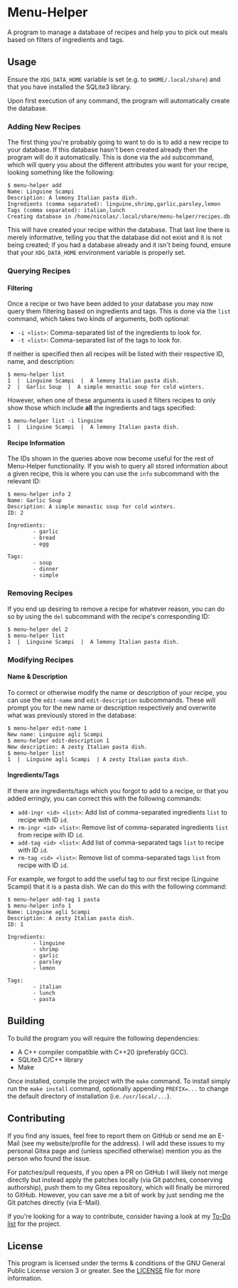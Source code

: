 # Menu-Helper

A program to manage a database of recipes and help you to pick out meals based
on filters of ingredients and tags.

## Usage

Ensure the `XDG_DATA_HOME` variable is set (e.g. to `$HOME/.local/share`) and
that you have installed the SQLite3 library.

Upon first execution of any command, the program will automatically create the
database.

### Adding New Recipes

The first thing you're probably going to want to do is to add a new recipe to
your database. If this database hasn't been created already then the program
will do it automatically. This is done via the `add` subcommand, which will
query you about the different attributes you want for your recipe, looking
something like the following:

```console
$ menu-helper add
Name: Linguine Scampi
Description: A lemony Italian pasta dish.
Ingredients (comma separated): linguine,shrimp,garlic,parsley,lemon
Tags (comma separated): italian,lunch
Creating database in /home/nicolas/.local/share/menu-helper/recipes.db
```

This will have created your recipe within the database. That last line there is
merely informative, telling you that the database did not exist and it is not
being created; if you had a database already and it isn't being found, ensure
that your `XDG_DATA_HOME` environment variable is properly set.

### Querying Recipes

#### Filtering

Once a recipe or two have been added to your database you may now query them
filtering based on ingredients and tags. This is done via the `list` command,
which takes two kinds of arguments, both optional:

- `-i <list>`: Comma-separated list of the ingredients to look for.
- `-t <list>`: Comma-separated list of the tags to look for.

If neither is specified then all recipes will be listed with their respective
ID, name, and description:

```console
$ menu-helper list
1  |  Linguine Scampi  |  A lemony Italian pasta dish.
2  |  Garlic Soup  |  A simple monastic soup for cold winters.
```

However, when one of these arguments is used it filters recipes to only show
those which include __all__ the ingredients and tags specified:

```console
$ menu-helper list -i linguine
1  |  Linguine Scampi  |  A lemony Italian pasta dish.
```

#### Recipe Information

The IDs shown in the queries above now become useful for the rest of
Menu-Helper functionality. If you wish to query all stored information about a
given recipe, this is where you can use the `info` subcommand with the relevant
ID:

```console
$ menu-helper info 2
Name: Garlic Soup
Description: A simple monastic soup for cold winters.
ID: 2

Ingredients:
        - garlic
        - bread
        - egg

Tags:
        - soup
        - dinner
        - simple

```

### Removing Recipes

If you end up desiring to remove a recipe for whatever reason, you can do so by
using the `del` subcommand with the recipe's corresponding ID:

```console
$ menu-helper del 2
$ menu-helper list
1  |  Linguine Scampi  |  A lemony Italian pasta dish.
```

### Modifying Recipes

#### Name & Description

To correct or otherwise modify the name or description of your recipe, you can
use the `edit-name` and `edit-description` subcommands. These will prompt you
for the new name or description respectively and overwrite what was previously
stored in the database:

```console
$ menu-helper edit-name 1
New name: Linguine agli Scampi
$ menu-helper edit-description 1
New description: A zesty Italian pasta dish.
$ menu-helper list
1  |  Linguine agli Scampi  | A zesty Italian pasta dish.
```

#### Ingredients/Tags

If there are ingredients/tags which you forgot to add to a recipe, or that you
added erringly, you can correct this with the following commands:

- `add-ingr <id> <list>`: Add list of comma-separated ingredients `list` to
  recipe with ID `id`.
- `rm-ingr <id> <list>`: Remove list of comma-separated ingredients `list` from
  recipe with ID `id`.
- `add-tag <id> <list>`: Add list of comma-separated tags `list` to recipe with
  ID `id`.
- `rm-tag <id> <list>`: Remove list of comma-separated tags `list` from recipe
  with ID `id`.

For example, we forgot to add the useful tag to our first recipe (Linguine
Scampi) that it is a pasta dish. We can do this with the following command:

```console
$ menu-helper add-tag 1 pasta
$ menu-helper info 1
Name: Linguine agli Scampi
Description: A zesty Italian pasta dish.
ID: 1

Ingredients:
        - linguine
        - shrimp
        - garlic
        - parsley
        - lemon

Tags:
        - italian
        - lunch
        - pasta

```

## Building

To build the program you will require the following dependencies:

- A C++ compiler compatible with C++20 (preferably GCC).
- SQLite3 C/C++ library
- Make

Once installed, compile the project with the `make` command. To install simply
run the `make install` command, optionally appending `PREFIX=...` to change the
default directory of installation (i.e. `/usr/local/...`).

## Contributing

If you find any issues, feel free to report them on GitHub or send me an E-Mail
(see my website/profile for the address). I will add these issues to my personal
Gitea page and (unless specified otherwise) mention you as the person who found
the issue.

For patches/pull requests, if you open a PR on GitHub I will likely not merge
directly but instead apply the patches locally (via Git patches, conserving
authorship), push them to my Gitea repository, which will finally be mirrored to
GitHub. However, you can save me a bit of work by just sending me the Git
patches directly (via E-Mail).

If you're looking for a way to contribute, consider having a look at my [To-Do
list](TODO.md) for the project.

## License

This program is licensed under the terms & conditions of the GNU General Public
License version 3 or greater. See the [LICENSE](LICENSE) file for more
information.
